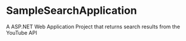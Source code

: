 # SampleSearchApplication
 A ASP.NET Web Application Project that returns search results from the YouTube API
